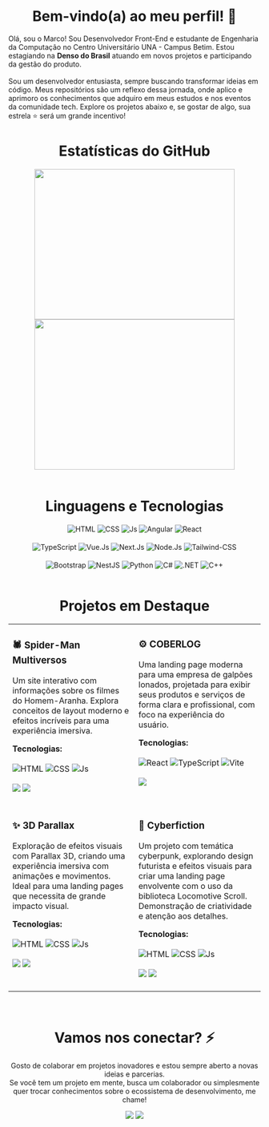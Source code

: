 <h1 align="center">Bem-vindo(a) ao meu perfil! 🚀</h1>

Olá, sou o Marco! Sou Desenvolvedor Front-End e estudante de Engenharia da Computação no Centro Universitário UNA - Campus Betim. Estou estagiando na **Denso do Brasil** atuando em novos projetos e participando da gestão do produto.<br><br>
Sou um desenvolvedor entusiasta, sempre buscando transformar ideias em código. Meus repositórios são um reflexo dessa jornada, onde aplico e aprimoro os conhecimentos que adquiro em meus estudos e nos eventos da comunidade tech. Explore os projetos abaixo e, se gostar de algo, sua estrela ⭐ será um grande incentivo!
<br>

<h1 align="center">Estatísticas do GitHub</h1>

<div align="center">
 <div>
  <img height="300em" width="400em" src="https://github-readme-stats.vercel.app/api?username=MarcoTSF&show_icons=true&line_height=35&theme=tokyonight&hide_border=true"/>

  <img height="300em" width="400em" src="https://github-readme-stats.vercel.app/api/top-langs/?username=MarcoTSF&langs_count=6&layout=compact&theme=tokyonight&hide_border=true"/>
 </div>
</div>

<br>

<div align="center">
 <h1>Linguagens e Tecnologias</h1>
 <img align="center" alt="HTML" src="https://img.shields.io/badge/HTML5-E34F26?style=for-the-badge&logo=html5&logoColor=white">
 <img align="center" alt="CSS" src="https://img.shields.io/badge/CSS3-1572B6?style=for-the-badge&logo=css3&logoColor=white">
 <img align="center" alt="Js" src="https://img.shields.io/badge/JavaScript-F7DF1E?style=for-the-badge&logo=javascript&logoColor=black">
 <img align="center" alt="Angular" src="https://img.shields.io/badge/Angular-DD0031?style=for-the-badge&logo=angular&logoColor=white">
 <img align="center" alt="React" src="https://img.shields.io/badge/React-20232A?style=for-the-badge&logo=react&logoColor=61DAFB">
</div>

<br>

<div align="center">
 <img align="center" alt="TypeScript" src="https://img.shields.io/badge/TypeScript-007ACC?style=for-the-badge&logo=typescript&logoColor=white">
 <img align="center" alt="Vue.Js" src="https://img.shields.io/badge/Vue%20js-35495E?style=for-the-badge&logo=vuedotjs&logoColor=4FC08D">
 <img align="center" alt="Next.Js" src="https://img.shields.io/badge/next%20js-000000?style=for-the-badge&logo=nextdotjs&logoColor=white">
 <img align="center" alt="Node.Js" src="https://img.shields.io/badge/Node%20js-339933?style=for-the-badge&logo=nodedotjs&logoColor=white">
 <img align="center" alt="Tailwind-CSS" src="https://img.shields.io/badge/Tailwind_CSS-38B2AC?style=for-the-badge&logo=tailwind-css&logoColor=white">
</div>

<br>

<div align="center">
 <img align="center" alt="Bootstrap" src="https://img.shields.io/badge/Bootstrap-563D7C?style=for-the-badge&logo=bootstrap&logoColor=white">
 <img align="center" alt="NestJS" src="https://img.shields.io/badge/nestjs-E0234E?style=for-the-badge&logo=nestjs&logoColor=white">
 <img align="center" alt="Python" src="https://img.shields.io/badge/Python-3776AB?style=for-the-badge&logo=python&logoColor=white">
 <img align="center" alt="C#" src="https://img.shields.io/badge/C%23-239120?style=for-the-badge&logo=c-sharp&logoColor=white">
 <img align="center" alt=".NET" src="https://img.shields.io/badge/.NET-5C2D91?style=for-the-badge&logo=.net&logoColor=white">
 <img align="center" alt="C++" src="https://img.shields.io/badge/C%2B%2B-00599C?style=for-the-badge&logo=c%2B%2B&logoColor=white">
</div>

<br>

<div align="center">
  <h1>Projetos em Destaque</h1>

  <table>
    <tr>
      <td width="50%" valign="top">
        <h3>🕷️ Spider-Man Multiversos</h3>
        <p>Um site interativo com informações sobre os filmes do Homem-Aranha. Explora conceitos de layout moderno e efeitos incríveis para uma experiência imersiva.</p>
        <strong>Tecnologias:</strong><br><br>
        <img alt="HTML" src="https://img.shields.io/badge/HTML5-E34F26?style=for-the-badge&logo=html5&logoColor=white">
        <img alt="CSS" src="https://img.shields.io/badge/CSS3-1572B6?style=for-the-badge&logo=css3&logoColor=white">
        <img alt="Js" src="https://img.shields.io/badge/JavaScript-F7DF1E?style=for-the-badge&logo=javascript&logoColor=black">
        <br><br>
        <a href="https://github.com/MarcoTSF/Site-Spiderman" target="_blank"><img src="https://img.shields.io/badge/Código-100000?style=for-the-badge&logo=github&logoColor=white"></a>
        <a href="https://marcotsf.github.io/Site-Spiderman" target="_blank"><img src="https://img.shields.io/badge/Ver%20Projeto-4A90E2?style=for-the-badge&logo=rocket&logoColor=white"></a><br><br>
      </td>
      <td width="50%" valign="top">
        <h3>⚙️ COBERLOG</h3>
        <p>Uma landing page moderna para uma empresa de galpões lonados, projetada para exibir seus produtos e serviços de forma clara e profissional, com foco na experiência do usuário.</p>
        <strong>Tecnologias:</strong><br><br>
        <img alt="React" src="https://img.shields.io/badge/React-20232A?style=for-the-badge&logo=react&logoColor=61DAFB">
        <img alt="TypeScript" src="https://img.shields.io/badge/TypeScript-007ACC?style=for-the-badge&logo=typescript&logoColor=white">
        <img alt="Vite" src="https://img.shields.io/badge/Vite-B73BFE?style=for-the-badge&logo=vite&logoColor=FFD62E">
        <br><br>
        <a href="https://github.com/MarcoTSF/COBERLOG" target="_blank"><img src="https://img.shields.io/badge/Código-100000?style=for-the-badge&logo=github&logoColor=white"></a><br><br>
      </td>
    </tr>
    <tr>
      <td width="50%" valign="top">
        <h3>✨ 3D Parallax</h3>
        <p>Exploração de efeitos visuais com Parallax 3D, criando uma experiência imersiva com animações e movimentos. Ideal para uma landing pages que necessita de grande impacto visual.</p>
        <strong>Tecnologias:</strong><br><br>
        <img alt="HTML" src="https://img.shields.io/badge/HTML5-E34F26?style=for-the-badge&logo=html5&logoColor=white">
        <img alt="CSS" src="https://img.shields.io/badge/CSS3-1572B6?style=for-the-badge&logo=css3&logoColor=white">
        <img alt="Js" src="https://img.shields.io/badge/JavaScript-F7DF1E?style=for-the-badge&logo=javascript&logoColor=black">
        <br><br>
        <a href="https://github.com/MarcoTSF/3D-Parallax" target="_blank"><img src="https://img.shields.io/badge/Código-100000?style=for-the-badge&logo=github&logoColor=white"></a>
        <a href="https://marcotsf.github.io/3D-Parallax/" target="_blank"><img src="https://img.shields.io/badge/Ver%20Projeto-4A90E2?style=for-the-badge&logo=rocket&logoColor=white"></a><br><br>
      </td>
      <td width="50%" valign="top">
        <h3>🌃 Cyberfiction</h3>
        <p>Um projeto com temática cyberpunk, explorando design futurista e efeitos visuais para criar uma landing page envolvente com o uso da biblioteca Locomotive Scroll. Demonstração de criatividade e atenção aos detalhes.</p>
        <strong>Tecnologias:</strong><br><br>
        <img alt="HTML" src="https://img.shields.io/badge/HTML5-E34F26?style=for-the-badge&logo=html5&logoColor=white">
        <img alt="CSS" src="https://img.shields.io/badge/CSS3-1572B6?style=for-the-badge&logo=css3&logoColor=white">
        <img alt="Js" src="https://img.shields.io/badge/JavaScript-F7DF1E?style=for-the-badge&logo=javascript&logoColor=black">
        <br><br>
        <a href="https://github.com/MarcoTSF/CyberFiction" target="_blank"><img src="https://img.shields.io/badge/Código-100000?style=for-the-badge&logo=github&logoColor=white"></a>
        <a href="https://marcotsf.github.io/CyberFiction/" target="_blank"><img src="https://img.shields.io/badge/Ver%20Projeto-4A90E2?style=for-the-badge&logo=rocket&logoColor=white"></a><br><br>
      </td>
    </tr>
  </table>
</div>

<br>
 
<div align="center">
 <h1>Vamos nos conectar? ⚡</h1>
 <p>
   Gosto de colaborar em projetos inovadores e estou sempre aberto a novas ideias e parcerias.
   <br>
   Se você tem um projeto em mente, busca um colaborador ou simplesmente quer trocar conhecimentos sobre o ecossistema de desenvolvimento, me chame!
 </p>
 <a href="mailto:mtsf.salvador@gmail.com"><img src="https://img.shields.io/badge/Gmail-D14836?style=for-the-badge&logo=gmail&logoColor=white" target="_blank"></a>
 <a href="https://www.linkedin.com/in/marcotsf/" target="_blank"><img src="https://img.shields.io/badge/-LinkedIn-%230077B5?style=for-the-badge&logo=linkedin&logoColor=white" target="_blank"></a>
</div>

